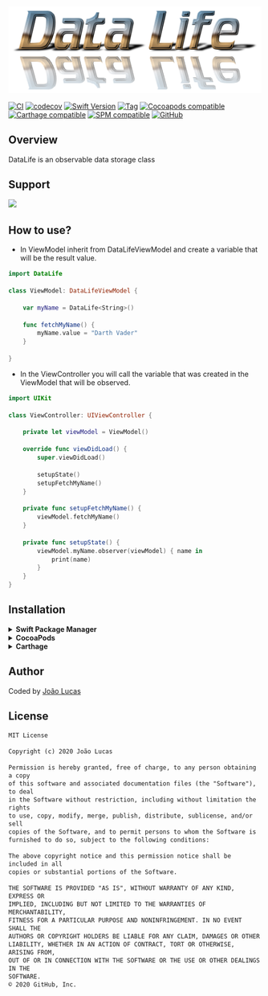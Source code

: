 <p align="center">
    <img src="https://github.com/heroesofcode/DataLife/blob/master/.github/assets/logo.png">
</p>

[![CI](https://github.com/heroesofcode/DataLife/actions/workflows/CI.yml/badge.svg)](https://github.com/heroesofcode/DataLife/actions/workflows/CI.yml)
[![codecov](https://codecov.io/gh/heroesofcode/DataLife/branch/master/graph/badge.svg?token=SCDPQL6N5N)](https://codecov.io/gh/heroesofcode/DataLife)
[![Swift Version](https://img.shields.io/badge/Swift-5.0.x-orange.svg)]()
[![Tag](https://img.shields.io/github/v/tag/heroesofcode/DataLife?logo=github)](https://github.com/heroesofcode/DataLife/releases)
[![Cocoapods compatible](https://img.shields.io/cocoapods/v/DataLife.svg)](https://cocoapods.org/pods/DataLife)
[![Carthage compatible](https://img.shields.io/badge/Carthage-compatible-4BC51D.svg?style=flat)](https://github.com/Carthage/Carthage)
[![SPM compatible](https://img.shields.io/badge/SPM-compatible-brightgreen)](https://swift.org/package-manager/)
[![GitHub](https://img.shields.io/github/license/heroesofcode/DataLife)](https://github.com/joaolfp/DataLife/blob/master/LICENSE)

## Overview

DataLife is an observable data storage class

## Support
<img src="https://img.shields.io/cocoapods/p/DataLife.svg?style=flat">

## How to use?

- In ViewModel inherit from DataLifeViewModel and create a variable that will be the result value.

```swift
import DataLife

class ViewModel: DataLifeViewModel {
    
    var myName = DataLife<String>()
    
    func fetchMyName() {
        myName.value = "Darth Vader"
    }
    
}
```
- In the ViewController you will call the variable that was created in the ViewModel that will be observed.

``` swift
import UIKit

class ViewController: UIViewController {
    
    private let viewModel = ViewModel()

    override func viewDidLoad() {
        super.viewDidLoad()
        
        setupState()
        setupFetchMyName()
    }

    private func setupFetchMyName() {
        viewModel.fetchMyName()
    }
    
    private func setupState() {
        viewModel.myName.observer(viewModel) { name in
            print(name)
        }
    }
}
```

## Installation

<details>
  <summary><strong>Swift Package Manager</strong></summary>
    
```swift
import DataLife
```

```swift
dependencies: [
    .package(url: "https://github.com/joaolfp/DataLife.git", .upToNextMajor(from: "1.2.5"))
]
```
</details>

<details>
  <summary><strong>CocoaPods</strong></summary>

```swift
import DataLife
```

```ruby
target '<Your Target Name>' do
  pod 'DataLife'
end
```

```bash
$ pod install
```
</details>
    
<details>
  <summary><strong>Carthage</strong></summary>
    
```bash
github "heroesofcode/DataLife"
```
</details>
    
## Author
Coded by [João Lucas](https://github.com/joaolfp)

## License

```
MIT License

Copyright (c) 2020 João Lucas

Permission is hereby granted, free of charge, to any person obtaining a copy
of this software and associated documentation files (the "Software"), to deal
in the Software without restriction, including without limitation the rights
to use, copy, modify, merge, publish, distribute, sublicense, and/or sell
copies of the Software, and to permit persons to whom the Software is
furnished to do so, subject to the following conditions:

The above copyright notice and this permission notice shall be included in all
copies or substantial portions of the Software.

THE SOFTWARE IS PROVIDED "AS IS", WITHOUT WARRANTY OF ANY KIND, EXPRESS OR
IMPLIED, INCLUDING BUT NOT LIMITED TO THE WARRANTIES OF MERCHANTABILITY,
FITNESS FOR A PARTICULAR PURPOSE AND NONINFRINGEMENT. IN NO EVENT SHALL THE
AUTHORS OR COPYRIGHT HOLDERS BE LIABLE FOR ANY CLAIM, DAMAGES OR OTHER
LIABILITY, WHETHER IN AN ACTION OF CONTRACT, TORT OR OTHERWISE, ARISING FROM,
OUT OF OR IN CONNECTION WITH THE SOFTWARE OR THE USE OR OTHER DEALINGS IN THE
SOFTWARE.
© 2020 GitHub, Inc.
```
